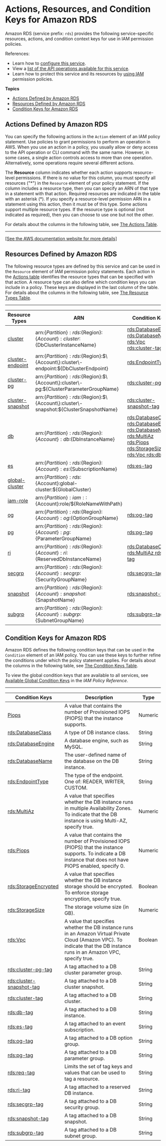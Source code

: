 # Actions, Resources, and Condition Keys for Amazon RDS<a name="list_amazonrds"></a>

Amazon RDS \(service prefix: `rds`\) provides the following service\-specific resources, actions, and condition context keys for use in IAM permission policies\.

References:
+ Learn how to [configure this service](https://docs.aws.amazon.com/AmazonRDS/latest/UserGuide/)\.
+ View a [list of the API operations available for this service](https://docs.aws.amazon.com/AmazonRDS/latest/APIReference/)\.
+ Learn how to protect this service and its resources by [using IAM](https://docs.aws.amazon.com/AmazonRDS/latest/UserGuide/UsingWithRDS.IAM.html) permission policies\.

**Topics**
+ [Actions Defined by Amazon RDS](#amazonrds-actions-as-permissions)
+ [Resources Defined by Amazon RDS](#amazonrds-resources-for-iam-policies)
+ [Condition Keys for Amazon RDS](#amazonrds-policy-keys)

## Actions Defined by Amazon RDS<a name="amazonrds-actions-as-permissions"></a>

You can specify the following actions in the `Action` element of an IAM policy statement\. Use policies to grant permissions to perform an operation in AWS\. When you use an action in a policy, you usually allow or deny access to the API operation or CLI command with the same name\. However, in some cases, a single action controls access to more than one operation\. Alternatively, some operations require several different actions\.

The **Resource** column indicates whether each action supports resource\-level permissions\. If there is no value for this column, you must specify all resources \("\*"\) in the `Resource` element of your policy statement\. If the column includes a resource type, then you can specify an ARN of that type in a statement with that action\. Required resources are indicated in the table with an asterisk \(\*\)\. If you specify a resource\-level permission ARN in a statement using this action, then it must be of this type\. Some actions support multiple resource types\. If the resource type is optional \(not indicated as required\), then you can choose to use one but not the other\.

For details about the columns in the following table, see [The Actions Table](reference_policies_actions-resources-contextkeys.md#actions_table)\.


****  
[\[See the AWS documentation website for more details\]](http://docs.aws.amazon.com/IAM/latest/UserGuide/list_amazonrds.html)

## Resources Defined by Amazon RDS<a name="amazonrds-resources-for-iam-policies"></a>

The following resource types are defined by this service and can be used in the `Resource` element of IAM permission policy statements\. Each action in the [Actions table](#amazonrds-actions-as-permissions) identifies the resource types that can be specified with that action\. A resource type can also define which condition keys you can include in a policy\. These keys are displayed in the last column of the table\. For details about the columns in the following table, see [The Resource Types Table](reference_policies_actions-resources-contextkeys.md#resources_table)\.


****  

| Resource Types | ARN | Condition Keys | 
| --- | --- | --- | 
|   [ cluster ](https://docs.aws.amazon.com/AmazonRDS/latest/UserGuide/Aurora.Managing.html)  |  arn:$\{Partition\}:rds:$\{Region\}:$\{Account\}:cluster:$\{DbClusterInstanceName\}  |   [ rds:DatabaseEngine ](#amazonrds-rds_DatabaseEngine)   [ rds:DatabaseName ](#amazonrds-rds_DatabaseName)   [ rds:Vpc ](#amazonrds-rds_Vpc)   [ rds:cluster\-tag ](#amazonrds-rds_cluster-tag)   | 
|   [ cluster\-endpoint ]({ActionsDocRoot}API_DBClusterEndpoint.html)  |  arn:$\{Partition\}:rds:$\{Region\}:$\{Account\}:cluster\-endpoint:$\{DbClusterEndpoint\}  |   [ rds:EndpointType ](#amazonrds-rds_EndpointType)   | 
|   [ cluster\-pg ](https://docs.aws.amazon.com/AmazonRDS/latest/UserGuide/USER_WorkingWithParamGroups.html)  |  arn:$\{Partition\}:rds:$\{Region\}:$\{Account\}:cluster\-pg:$\{ClusterParameterGroupName\}  |   [ rds:cluster\-pg\-tag ](#amazonrds-rds_cluster-pg-tag)   | 
|   [ cluster\-snapshot ](https://docs.aws.amazon.com/AmazonRDS/latest/UserGuide/USER_WorkingWithAutomatedBackups.html)  |  arn:$\{Partition\}:rds:$\{Region\}:$\{Account\}:cluster\-snapshot:$\{ClusterSnapshotName\}  |   [ rds:cluster\-snapshot\-tag ](#amazonrds-rds_cluster-snapshot-tag)   | 
|   [ db ](https://docs.aws.amazon.com/AmazonRDS/latest/UserGuide/Overview.DBInstance.html)  |  arn:$\{Partition\}:rds:$\{Region\}:$\{Account\}:db:$\{DbInstanceName\}  |   [ rds:DatabaseClass ](#amazonrds-rds_DatabaseClass)   [ rds:DatabaseEngine ](#amazonrds-rds_DatabaseEngine)   [ rds:DatabaseName ](#amazonrds-rds_DatabaseName)   [ rds:MultiAz ](#amazonrds-rds_MultiAz)   [ rds:Piops ](#amazonrds-rds_Piops)   [ rds:StorageSize ](#amazonrds-rds_StorageSize)   [ rds:Vpc ](#amazonrds-rds_Vpc)   [ rds:db\-tag ](#amazonrds-rds_db-tag)   | 
|   [ es ](https://docs.aws.amazon.com/AmazonRDS/latest/UserGuide/USER_Events.html)  |  arn:$\{Partition\}:rds:$\{Region\}:$\{Account\}:es:$\{SubscriptionName\}  |   [ rds:es\-tag ](#amazonrds-rds_es-tag)   | 
|   [ global\-cluster ](https://docs.aws.amazon.com/AmazonRDS/latest/AuroraUserGuide/aurora-global-database.html)  |  arn:$\{Partition\}:rds:$\{Account\}:global\-cluster:$\{GlobalCluster\}  |  | 
|   [ iam\-role ](https://docs.aws.amazon.com/AmazonRDS/latest/UserGuide/UsingWithRDS.IAM.html)  |  arn:$\{Partition\}:iam::$\{Account\}:role/$\{RoleNameWithPath\}  |  | 
|   [ og ](https://docs.aws.amazon.com/AmazonRDS/latest/UserGuide/USER_WorkingWithOptionGroups.html)  |  arn:$\{Partition\}:rds:$\{Region\}:$\{Account\}:og:$\{OptionGroupName\}  |   [ rds:og\-tag ](#amazonrds-rds_og-tag)   | 
|   [ pg ](https://docs.aws.amazon.com/AmazonRDS/latest/UserGuide/USER_WorkingWithParamGroups.html)  |  arn:$\{Partition\}:rds:$\{Region\}:$\{Account\}:pg:$\{ParameterGroupName\}  |   [ rds:pg\-tag ](#amazonrds-rds_pg-tag)   | 
|   [ ri ](https://docs.aws.amazon.com/AmazonRDS/latest/UserGuide/USER_WorkingWithReservedDBInstances.html)  |  arn:$\{Partition\}:rds:$\{Region\}:$\{Account\}:ri:$\{ReservedDbInstanceName\}  |   [ rds:DatabaseClass ](#amazonrds-rds_DatabaseClass)   [ rds:MultiAz ](#amazonrds-rds_MultiAz)   [ rds:ri\-tag ](#amazonrds-rds_ri-tag)   | 
|   [ secgrp ](https://docs.aws.amazon.com/AmazonRDS/latest/UserGuide/USER_WorkingWithSecurityGroups.html)  |  arn:$\{Partition\}:rds:$\{Region\}:$\{Account\}:secgrp:$\{SecurityGroupName\}  |   [ rds:secgrp\-tag ](#amazonrds-rds_secgrp-tag)   | 
|   [ snapshot ](https://docs.aws.amazon.com/AmazonRDS/latest/UserGuide/USER_WorkingWithAutomatedBackups.html)  |  arn:$\{Partition\}:rds:$\{Region\}:$\{Account\}:snapshot:$\{SnapshotName\}  |   [ rds:snapshot\-tag ](#amazonrds-rds_snapshot-tag)   | 
|   [ subgrp ](https://docs.aws.amazon.com/AmazonRDS/latest/UserGuide/USER_VPC.Scenarios.html#USER_VPC.Scenario1)  |  arn:$\{Partition\}:rds:$\{Region\}:$\{Account\}:subgrp:$\{SubnetGroupName\}  |   [ rds:subgrp\-tag ](#amazonrds-rds_subgrp-tag)   | 

## Condition Keys for Amazon RDS<a name="amazonrds-policy-keys"></a>

Amazon RDS defines the following condition keys that can be used in the `Condition` element of an IAM policy\. You can use these keys to further refine the conditions under which the policy statement applies\. For details about the columns in the following table, see [The Condition Keys Table](reference_policies_actions-resources-contextkeys.md#context_keys_table)\.

To view the global condition keys that are available to all services, see [Available Global Condition Keys](reference_policies_condition-keys.html#AvailableKeys) in the *IAM Policy Reference*\.


****  

| Condition Keys | Description | Type | 
| --- | --- | --- | 
|   [ Piops ](https://docs.aws.amazon.com/AmazonRDS/latest/UserGuide/UsingWithRDS.IAM.Conditions.html)  | A value that contains the number of Provisioned IOPS \(PIOPS\) that the instance supports\. | Numeric | 
|   [ rds:DatabaseClass ](https://docs.aws.amazon.com/AmazonRDS/latest/UserGuide/UsingWithRDS.IAM.Conditions.html)  | A type of DB instance class\. | String | 
|   [ rds:DatabaseEngine ](https://docs.aws.amazon.com/AmazonRDS/latest/UserGuide/UsingWithRDS.IAM.Conditions.html)  | A database engine, such as MySQL\. | String | 
|   [ rds:DatabaseName ](https://docs.aws.amazon.com/AmazonRDS/latest/UserGuide/UsingWithRDS.IAM.Conditions.html)  | The user\-defined name of the database on the DB instance\. | String | 
|   [ rds:EndpointType ](https://docs.aws.amazon.com/AmazonRDS/latest/UserGuide/UsingWithRDS.IAM.Conditions.html)  | The type of the endpoint\. One of: READER, WRITER, CUSTOM\. | String | 
|   [ rds:MultiAz ](https://docs.aws.amazon.com/AmazonRDS/latest/UserGuide/UsingWithRDS.IAM.Conditions.html)  | A value that specifies whether the DB instance runs in multiple Availability Zones\. To indicate that the DB instance is using Multi\-AZ, specify true\. | Numeric | 
|   [ rds:Piops ](https://docs.aws.amazon.com/AmazonRDS/latest/UserGuide/UsingWithRDS.IAM.Conditions.html)  | A value that contains the number of Provisioned IOPS \(PIOPS\) that the instance supports\. To indicate a DB instance that does not have PIOPS enabled, specify 0\. | Numeric | 
|   [ rds:StorageEncrypted ](https://docs.aws.amazon.com/AmazonRDS/latest/UserGuide/UsingWithRDS.IAM.Conditions.html)  | A value that specifies whether the DB instance storage should be encrypted\. To enforce storage encryption, specify true\. | Boolean | 
|   [ rds:StorageSize ](https://docs.aws.amazon.com/AmazonRDS/latest/UserGuide/UsingWithRDS.IAM.Conditions.html)  | The storage volume size \(in GB\)\. | Numeric | 
|   [ rds:Vpc ](https://docs.aws.amazon.com/AmazonRDS/latest/UserGuide/UsingWithRDS.IAM.Conditions.html)  | A value that specifies whether the DB instance runs in an Amazon Virtual Private Cloud \(Amazon VPC\)\. To indicate that the DB instance runs in an Amazon VPC, specify true\. | Boolean | 
|   [ rds:cluster\-pg\-tag ](https://docs.aws.amazon.com/AmazonRDS/latest/UserGuide/UsingWithRDS.IAM.Conditions.html)  | A tag attached to a DB cluster parameter group\. | String | 
|   [ rds:cluster\-snapshot\-tag ](https://docs.aws.amazon.com/AmazonRDS/latest/UserGuide/UsingWithRDS.IAM.Conditions.html)  | A tag attached to a DB cluster snapshot\. | String | 
|   [ rds:cluster\-tag ](https://docs.aws.amazon.com/AmazonRDS/latest/UserGuide/UsingWithRDS.IAM.Conditions.html)  | A tag attached to a DB cluster\. | String | 
|   [ rds:db\-tag ](https://docs.aws.amazon.com/AmazonRDS/latest/UserGuide/UsingWithRDS.IAM.Conditions.html)  | A tag attached to a DB instance\. | String | 
|   [ rds:es\-tag ](https://docs.aws.amazon.com/AmazonRDS/latest/UserGuide/UsingWithRDS.IAM.Conditions.html)  | A tag attached to an event subscription\. | String | 
|   [ rds:og\-tag ](https://docs.aws.amazon.com/AmazonRDS/latest/UserGuide/UsingWithRDS.IAM.Conditions.html)  | A tag attached to a DB option group\. | String | 
|   [ rds:pg\-tag ](https://docs.aws.amazon.com/AmazonRDS/latest/UserGuide/UsingWithRDS.IAM.Conditions.html)  | A tag attached to a DB parameter group\. | String | 
|   [ rds:req\-tag ](https://docs.aws.amazon.com/AmazonRDS/latest/UserGuide/UsingWithRDS.IAM.Conditions.html)  | Limits the set of tag keys and values that can be used to tag a resource\. | String | 
|   [ rds:ri\-tag ](https://docs.aws.amazon.com/AmazonRDS/latest/UserGuide/UsingWithRDS.IAM.Conditions.html)  | A tag attached to a reserved DB instance\. | String | 
|   [ rds:secgrp\-tag ](https://docs.aws.amazon.com/AmazonRDS/latest/UserGuide/UsingWithRDS.IAM.Conditions.html)  | A tag attached to a DB security group\. | String | 
|   [ rds:snapshot\-tag ](https://docs.aws.amazon.com/AmazonRDS/latest/UserGuide/UsingWithRDS.IAM.Conditions.html)  | A tag attached to a DB snapshot\. | String | 
|   [ rds:subgrp\-tag ](https://docs.aws.amazon.com/AmazonRDS/latest/UserGuide/UsingWithRDS.IAM.Conditions.html)  | A tag attached to a DB subnet group\. | String | 